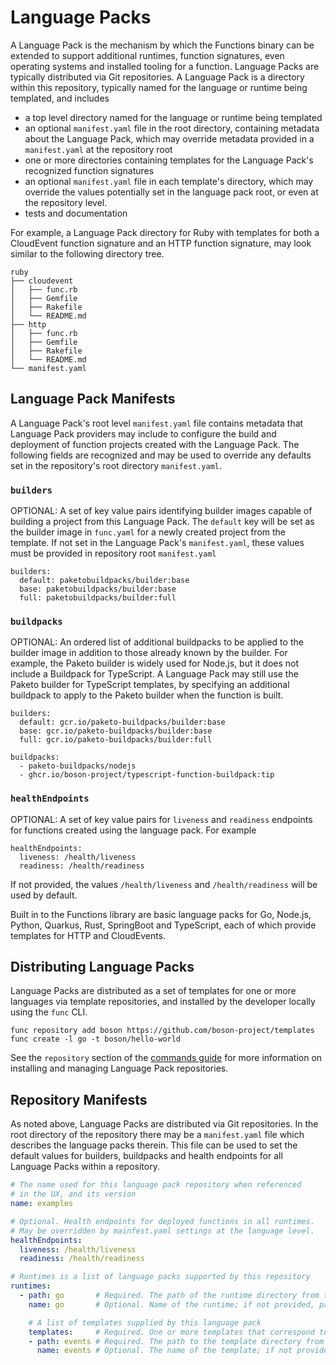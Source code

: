 # Language Packs

A Language Pack is the mechanism by which the Functions binary can be extended
to support additional runtimes, function signatures, even operating systems and
installed tooling for a function. Language Packs are typically distributed via
Git repositories. A Language Pack is a directory within this repository,
typically named for the language or runtime being templated, and includes

- a top level directory named for the language or runtime being templated
- an optional `manifest.yaml` file in the root directory, containing metadata about the Language Pack, which may override metadata provided in a `manifest.yaml` at the repository root
- one or more directories containing templates for the Language Pack's recognized function signatures
- an optional `manifest.yaml` file in each  template's directory, which may override the values potentially set in the language pack root, or even at the repository level.
- tests and documentation

For example, a Language Pack directory for Ruby with templates for both
a CloudEvent function signature and an HTTP function signature, may look
similar to the following directory tree.

```
ruby
├── cloudevent
│   ├── func.rb
│   ├── Gemfile
│   ├── Rakefile
│   └── README.md
├── http
│   ├── func.rb
│   ├── Gemfile
│   ├── Rakefile
│   └── README.md
└── manifest.yaml
```

## Language Pack Manifests

A Language Pack's root level `manifest.yaml` file contains metadata that
Language Pack providers may include to configure the build and deployment
of function projects created with the Language Pack. The following fields
are recognized and may be used to override any defaults set in the repository's
root directory `manifest.yaml`.

### `builders`
OPTIONAL: A set of key value pairs identifying builder images capable of
building a project from this Language Pack. The `default` key will be
set as the builder image in `func.yaml` for a newly created project from
the template. If not set in the Language Pack's `manifest.yaml`, these values
must be provided in repository root `manifest.yaml`

```
builders:
  default: paketobuildpacks/builder:base
  base: paketobuildpacks/builder:base
  full: paketobuildpacks/builder:full
```

### `buildpacks`
OPTIONAL: An ordered list of additional buildpacks to be applied to the
builder image in addition to those already known by the builder.
For example, the Paketo builder is widely used for Node.js, but it does
not include a Buildpack for TypeScript. A Language Pack may still use
the Paketo builder for TypeScript templates, by specifying an additional
buildpack to apply to the Paketo builder when the function is built.

```
builders:
  default: gcr.io/paketo-buildpacks/builder:base
  base: gcr.io/paketo-buildpacks/builder:base
  full: gcr.io/paketo-buildpacks/builder:full

buildpacks:
  - paketo-buildpacks/nodejs
  - ghcr.io/boson-project/typescript-function-buildpack:tip
```

### `healthEndpoints`
OPTIONAL: A set of key value pairs for `liveness` and `readiness`
endpoints for functions created using the language pack. For example

```
healthEndpoints:
  liveness: /health/liveness
  readiness: /health/readiness
```

If not provided, the values `/health/liveness` and `/health/readiness`
will be used by default.

Built in to the Functions library are basic language packs for Go,
Node.js, Python, Quarkus, Rust, SpringBoot and TypeScript, each of
which provide templates for HTTP and CloudEvents.

## Distributing Language Packs

Language Packs are distributed as a set of templates for one or more
languages via template repositories, and installed by the developer
locally using the `func` CLI.

```
func repository add boson https://github.com/boson-project/templates
func create -l go -t boson/hello-world
```

See the `repository` section of the [commands guide](commands.md)
for more information on installing and managing Language Pack
repositories.

## Repository Manifests

As noted above, Language Packs are distributed via Git repositories.
In the root directory of the repository there may be a `manifest.yaml` file
which describes the language packs therein. This file can be used to set
the default values for builders, buildpacks and health endpoints for all
Language Packs within a repository.

```yaml
# The name used for this language pack repository when referenced
# in the UX, and its version
name: examples

# Optional. Health endpoints for deployed functions in all runtimes.
# May be overridden by mainfest.yaml settings at the language level.
healthEndpoints:
  liveness: /health/liveness
  readiness: /health/readiness

# Runtimes is a list of language packs supported by this repository
runtimes:
  - path: go       # Required. The path of the runtime directory from the repository root
    name: go       # Optional. Name of the runtime; if not provided, path will be used

    # A list of templates supplied by this language pack
    templates:     # Required. One or more templates that correspond to directories within this language pack
    - path: events # Required. The path to the template directory from the language pack root
      name: events # Optional. The name of the template; if not provided path will be used
```
